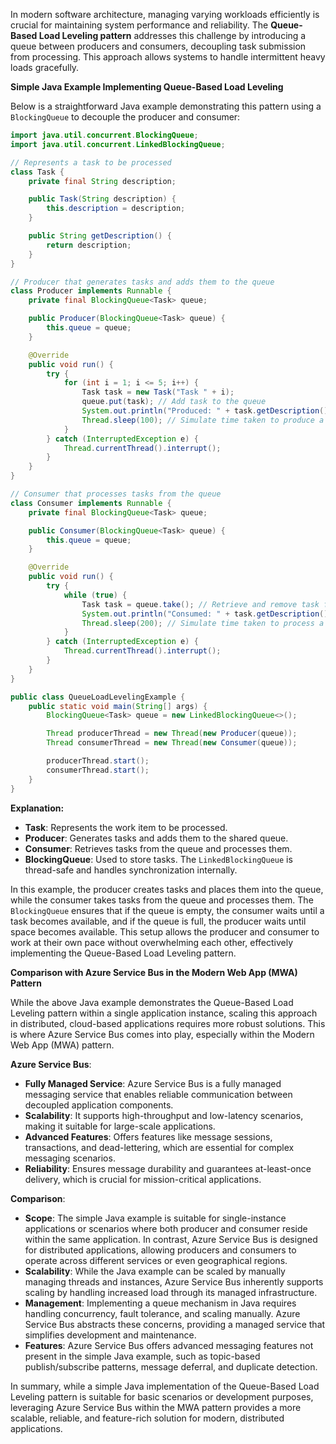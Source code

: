 In modern software architecture, managing varying workloads efficiently is crucial for maintaining system performance and reliability. The **Queue-Based Load Leveling pattern** addresses this challenge by introducing a queue between producers and consumers, decoupling task submission from processing. This approach allows systems to handle intermittent heavy loads gracefully.

**Simple Java Example Implementing Queue-Based Load Leveling**

Below is a straightforward Java example demonstrating this pattern using a `BlockingQueue` to decouple the producer and consumer:

```java
import java.util.concurrent.BlockingQueue;
import java.util.concurrent.LinkedBlockingQueue;

// Represents a task to be processed
class Task {
    private final String description;

    public Task(String description) {
        this.description = description;
    }

    public String getDescription() {
        return description;
    }
}

// Producer that generates tasks and adds them to the queue
class Producer implements Runnable {
    private final BlockingQueue<Task> queue;

    public Producer(BlockingQueue<Task> queue) {
        this.queue = queue;
    }

    @Override
    public void run() {
        try {
            for (int i = 1; i <= 5; i++) {
                Task task = new Task("Task " + i);
                queue.put(task); // Add task to the queue
                System.out.println("Produced: " + task.getDescription());
                Thread.sleep(100); // Simulate time taken to produce a task
            }
        } catch (InterruptedException e) {
            Thread.currentThread().interrupt();
        }
    }
}

// Consumer that processes tasks from the queue
class Consumer implements Runnable {
    private final BlockingQueue<Task> queue;

    public Consumer(BlockingQueue<Task> queue) {
        this.queue = queue;
    }

    @Override
    public void run() {
        try {
            while (true) {
                Task task = queue.take(); // Retrieve and remove task from the queue
                System.out.println("Consumed: " + task.getDescription());
                Thread.sleep(200); // Simulate time taken to process a task
            }
        } catch (InterruptedException e) {
            Thread.currentThread().interrupt();
        }
    }
}

public class QueueLoadLevelingExample {
    public static void main(String[] args) {
        BlockingQueue<Task> queue = new LinkedBlockingQueue<>();

        Thread producerThread = new Thread(new Producer(queue));
        Thread consumerThread = new Thread(new Consumer(queue));

        producerThread.start();
        consumerThread.start();
    }
}
```

**Explanation:**

- **Task**: Represents the work item to be processed.
- **Producer**: Generates tasks and adds them to the shared queue.
- **Consumer**: Retrieves tasks from the queue and processes them.
- **BlockingQueue**: Used to store tasks. The `LinkedBlockingQueue` is thread-safe and handles synchronization internally.

In this example, the producer creates tasks and places them into the queue, while the consumer takes tasks from the queue and processes them. The `BlockingQueue` ensures that if the queue is empty, the consumer waits until a task becomes available, and if the queue is full, the producer waits until space becomes available. This setup allows the producer and consumer to work at their own pace without overwhelming each other, effectively implementing the Queue-Based Load Leveling pattern.

**Comparison with Azure Service Bus in the Modern Web App (MWA) Pattern**

While the above Java example demonstrates the Queue-Based Load Leveling pattern within a single application instance, scaling this approach in distributed, cloud-based applications requires more robust solutions. This is where Azure Service Bus comes into play, especially within the Modern Web App (MWA) pattern.

**Azure Service Bus**:

- **Fully Managed Service**: Azure Service Bus is a fully managed messaging service that enables reliable communication between decoupled application components.
- **Scalability**: It supports high-throughput and low-latency scenarios, making it suitable for large-scale applications.
- **Advanced Features**: Offers features like message sessions, transactions, and dead-lettering, which are essential for complex messaging scenarios.
- **Reliability**: Ensures message durability and guarantees at-least-once delivery, which is crucial for mission-critical applications.

**Comparison**:

- **Scope**: The simple Java example is suitable for single-instance applications or scenarios where both producer and consumer reside within the same application. In contrast, Azure Service Bus is designed for distributed applications, allowing producers and consumers to operate across different services or even geographical regions.
- **Scalability**: While the Java example can be scaled by manually managing threads and instances, Azure Service Bus inherently supports scaling by handling increased load through its managed infrastructure.
- **Management**: Implementing a queue mechanism in Java requires handling concurrency, fault tolerance, and scaling manually. Azure Service Bus abstracts these concerns, providing a managed service that simplifies development and maintenance.
- **Features**: Azure Service Bus offers advanced messaging features not present in the simple Java example, such as topic-based publish/subscribe patterns, message deferral, and duplicate detection.

In summary, while a simple Java implementation of the Queue-Based Load Leveling pattern is suitable for basic scenarios or development purposes, leveraging Azure Service Bus within the MWA pattern provides a more scalable, reliable, and feature-rich solution for modern, distributed applications. 